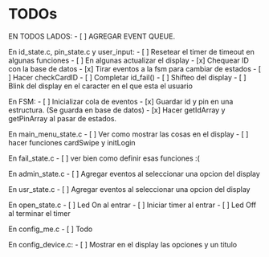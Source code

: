# TODOs

EN TODOS LADOS: 
    - [ ] AGREGAR EVENT QUEUE.

En id_state.c, pin_state.c y user_input:
    - [ ] Resetear el timer de timeout en algunas funciones 
    - [ ] En algunas actualizar el display
    - [x] Chequear ID con la base de datos 
    - [x] Tirar eventos a la fsm para cambiar de estados 
    - [ ] Hacer checkCardID
    - [ ] Completar id_fail()
    - [ ] Shifteo del display
    - [ ] Blink del display en el caracter en el que esta el usuario
    
En FSM:
    - [ ] Inicializar cola de eventos
    - [x] Guardar id y pin en una estructura. (Se guarda en base de datos)
    - [x] Hacer getIdArray y getPinArray al pasar de estados.

En main_menu_state.c
    - [ ] Ver como mostrar las cosas en el display 
    - [ ] hacer funciones cardSwipe y initLogin

En fail_state.c
    - [ ] ver bien como definir esas funciones :(

En admin_state.c
    - [ ] Agregar eventos al seleccionar una opcion del display

En usr_state.c
    - [ ] Agregar eventos al seleccionar una opcion del display

En open_state.c
    - [ ] Led On al entrar
    - [ ] Iniciar timer al entrar
    - [ ] Led Off al terminar el timer

En config_me.c
    - [ ] Todo

En config_device.c:
    - [ ] Mostrar en el display las opciones y un titulo
